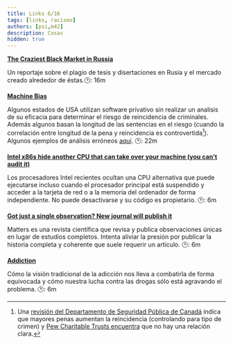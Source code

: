 ```yaml
---
title: Links 6/16
tags: [links, racismo]
authors: [psi,m42]
description: Cosas
hidden: true
---
```


[**The Craziest Black Market in Russia**](http://www.slate.com/articles/news_and_politics/cover_story/2016/05/the_thriving_russian_black_market_in_dissertations_and_the_crusaders_fighting.html)

Un reportaje sobre el plagio de tesis y disertaciones en Rusia y el mercado creado alrededor de éstas.:clock2:: 16m

[**Machine Bias**](https://www.propublica.org/article/machine-bias-risk-assessments-in-criminal-sentencing)

Algunos estados de USA utilizan software privativo sin realizar un analisis de su eficacia para determinar el riesgo de reincidencia de criminales. Además algunos basan la longitud de las sentencias en el riesgo (cuando la correlación entre longitud de la pena y reincidencia es controvertida[^reincidencia]). Algunos ejemplos de análisis erróneos [aquí](https://www.propublica.org/article/what-algorithmic-injustice-looks-like-in-real-life). :clock2:: 22m

[^reincidencia]: Una [revisión del Departamento de Seguridad Pública de Canadá](http://www.publicsafety.gc.ca/cnt/rsrcs/pblctns/ffcts-prsn-sntncs-rcdvsm/index-en.aspx#mor) indica que mayores penas aumentan la reincidencia (controlando para tipo de crimen) y [Pew Charitable Trusts encuentra](http://www.pewtrusts.org/en/research-and-analysis/fact-sheets/2013/10/08/prison-time-served-and-recidivism) que no hay una relación clara.

[**Intel x86s hide another CPU that can take over your machine (you can't audit it)**](http://boingboing.net/2016/06/15/intel-x86-processors-ship-with.html)

Los procesadores Intel recientes ocultan una CPU alternativa que puede ejecutarse incluso cuando el procesador principal está suspendido y acceder a la tarjeta de red o a la memoria del ordenador de forma independiente. No puede desactivarse y su código es propietario. :clock2:: 6m


[**Got just a single observation? New journal will publish it**](http://www.sciencemag.org/news/2015/12/got-just-single-observation-new-journal-will-publish-it)

Matters es una revista científica que revisa y publica observaciones únicas en lugar de estudios completos. Intenta aliviar la presión por publicar la historia completa y coherente que suele requerir un artículo. :clock2:: 6m

[**Addiction**](https://www.youtube.com/watch?v=ao8L-0nSYzg)

Cómo la visión tradicional de la adicción nos lleva a combatirla de forma equivocada y cómo nuestra lucha contra las drogas sólo está agravando el problema. :clock2:: 6m